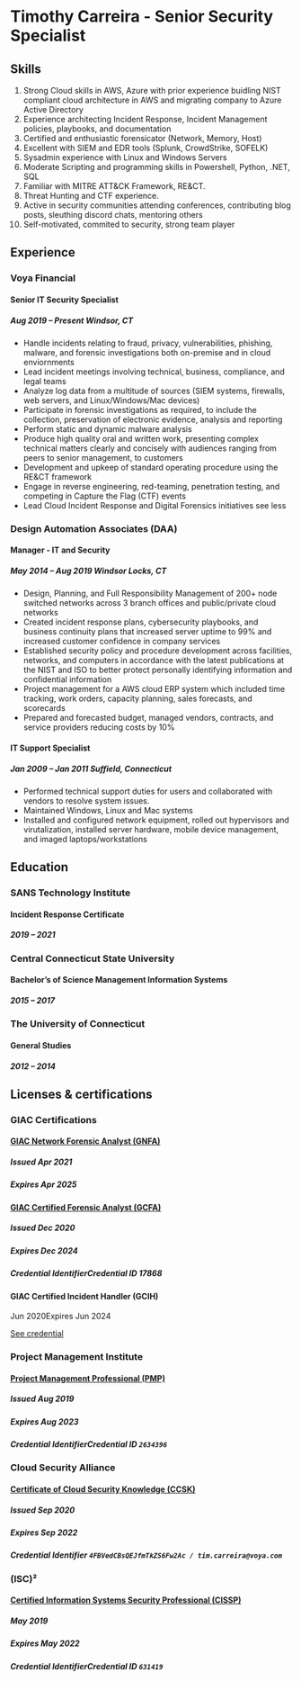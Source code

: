 # Timothy Carreira - Senior Security Specialist  

## Skills
<!---->
1. Strong Cloud skills in AWS, Azure with prior experience buidling NIST compliant cloud architecture in AWS and migrating company to Azure Active Directory
2. Experience architecting Incident Response, Incident Management policies, playbooks, and documentation
3. Certified and enthusiastic forensicator (Network, Memory, Host)
3. Excellent with SIEM and EDR tools (Splunk, CrowdStrike, SOFELK)
4. Sysadmin experience with Linux and Windows Servers
5. Moderate Scripting and programming skills in Powershell, Python, .NET, SQL
6. Familiar with MITRE ATT&CK Framework, RE&CT. 
8. Threat Hunting and CTF experience.
9. Active in security communities attending conferences, contributing blog posts, sleuthing discord chats, mentoring others
10. Self-motivated, commited to security, strong team player
<!--
Windows Server
Office, Excel, Visio
Incident Management
Digital Forensics Incident Response (DFIR)
Splunk, Sofelk, SIEM
Network Forensics
Crowdstrike
Azure
Amazon Web Services (AWS)
Powershell
Python
Linux

-->


## Experience
### Voya Financial
#### Senior IT Security Specialist
##### Aug 2019 – Present Windsor, CT
*  Handle incidents relating to fraud, privacy, vulnerabilities, phishing, malware, and forensic investigations both on-premise and in cloud enviornments
* Lead incident meetings involving technical, business, compliance, and legal teams
* Analyze log data from a multitude of sources (SIEM systems, firewalls, web servers, and Linux/Windows/Mac devices)
* Participate in forensic investigations as required, to include the collection, preservation of electronic evidence, analysis and reporting
* Perform static and dynamic malware analysis
* Produce high quality oral and written work, presenting complex technical matters clearly and concisely with audiences ranging from peers to senior management, to customers
* Development and upkeep of standard operating procedure using the RE&CT framework
* Engage in reverse engineering, red-teaming, penetration testing, and competing in Capture the Flag (CTF) events
* Lead Cloud Incident Response and Digital Forensics initiatives
see less
### Design Automation Associates (DAA)
#### Manager - IT and Security
#####  May 2014 – Aug 2019 Windsor Locks, CT
* Design, Planning, and Full Responsibility Management of 200+ node switched networks across 3 branch offices and public/private cloud networks
* Created incident response plans, cybersecurity playbooks, and business continuity plans that increased server uptime to 99% and increased customer confidence in company services
* Established security policy and procedure development across facilities, networks, and computers in accordance with the latest publications at the NIST and ISO to better protect personally identifying information and confidential information
* Project management for a AWS cloud ERP system which included time tracking, work orders, capacity planning, sales forecasts, and scorecards
* Prepared and forecasted budget, managed vendors, contracts, and service providers reducing costs by 10%

#### IT Support Specialist
##### Jan 2009 – Jan 2011 Suffield, Connecticut
* Performed technical support duties for users and collaborated with vendors to resolve system issues.
* Maintained Windows, Linux and Mac systems
* Installed and configured network equipment, rolled out hypervisors and virutalization, installed server hardware, mobile device management, and imaged laptops/workstations

## Education
### SANS Technology Institute
#### Incident Response Certificate
##### 2019 – 2021
<!--
* The graduate certificate in Incident Response is a highly technical 13-credit-hour program focused on developing an ability to manage both a computer and network-based forensics investigation as well as the appropriate incident responses.

    * FOR 508 Advanced Digital Forensics, Incident Response, and Threat Hunting
    * FOR 572 Advanced Network Forensics and Analysis
    * SEC 504 Hacker Techniques, Exploits & Incident Handling
    * FOR 610 Reverse-Engineering Malware: Malware Analysis Tools and Techniques
-->
 
### Central Connecticut State University
#### Bachelor’s of Science Management Information Systems
#####  2015 – 2017
<!--
* Activities and Societies: CCSU E-Sports Club
The management information systems (MIS) program prepares graduates for advanced graduate study and careers in organizations as information systems specialists focusing in the areas of application programming, data base administration, information systems management, and systems analysis and design.
-->
 
### The University of Connecticut
#### General Studies
##### 2012 – 2014
<!--
Activities and Societies: Greater Hartford Business Society
-->
 
## Licenses & certifications
### GIAC Certifications
#### [GIAC Network Forensic Analyst (GNFA)](https://www.credly.com/earner/earned/badge/0d419760-3225-4fc9-9fc8-699ed3a351cf)
##### Issued Apr 2021
##### Expires Apr 2025


#### [GIAC Certified Forensic Analyst (GCFA)](https://www.credly.com/earner/earned/badge/74a489aa-cc00-49a9-9262-dd8d9d15b9db)
##### Issued Dec 2020
##### Expires Dec 2024
##### Credential IdentifierCredential ID 17868


#### GIAC Certified Incident Handler (GCIH)
 Jun 2020Expires Jun 2024

[See credential](https://www.credly.com/earner/earned/badge/faf7267d-1b12-4300-b72c-0131531db9f4)

### Project Management Institute
#### [Project Management Professional (PMP)](https://www.credly.com/earner/earned/badge/d59f1efc-a6d1-4ee4-8adb-93f263dff57e)
##### Issued Aug 2019
##### Expires Aug 2023
##### Credential IdentifierCredential ID ```2634396```


### Cloud Security Alliance
#### [Certificate of Cloud Security Knowledge (CCSK)](https://ccsk.cloudsecurityalliance.org/en)
##### Issued Sep 2020
##### Expires Sep 2022
##### Credential Identifier ```4FBVedCBsQEJfmTkZS6Fw2Ac / tim.carreira@voya.com```

### (ISC)²
#### [Certified Information Systems Security Professional (CISSP)](https://www.credly.com/earner/earned/badge/f891fb8b-95c0-4b1e-8edf-2f83459db78c)
##### May 2019
##### Expires May 2022
##### Credential IdentifierCredential ID ```631419```

